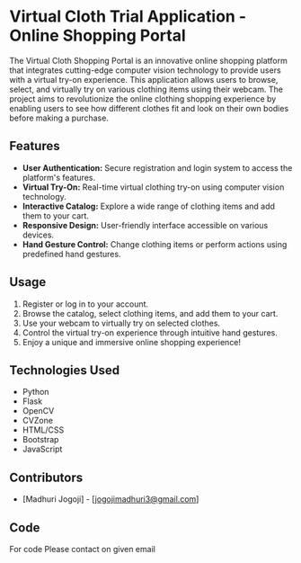 # Virtual Cloth Trial Application -Online Shopping Portal

The Virtual Cloth Shopping Portal is an innovative online shopping platform that integrates cutting-edge computer vision technology to provide users with a virtual try-on experience. This application allows users to browse, select, and virtually try on various clothing items using their webcam. The project aims to revolutionize the online clothing shopping experience by enabling users to see how different clothes fit and look on their own bodies before making a purchase.

## Features

- **User Authentication:** Secure registration and login system to access the platform's features.
- **Virtual Try-On:** Real-time virtual clothing try-on using computer vision technology.
- **Interactive Catalog:** Explore a wide range of clothing items and add them to your cart.
- **Responsive Design:** User-friendly interface accessible on various devices.
- **Hand Gesture Control:** Change clothing items or perform actions using predefined hand gestures.





## Usage

1. Register or log in to your account.
2. Browse the catalog, select clothing items, and add them to your cart.
3. Use your webcam to virtually try on selected clothes.
4. Control the virtual try-on experience through intuitive hand gestures.
5. Enjoy a unique and immersive online shopping experience!

## Technologies Used

- Python
- Flask
- OpenCV
- CVZone
- HTML/CSS
- Bootstrap
- JavaScript

## Contributors

- [Madhuri Jogoji] - [jogojimadhuri3@gmail.com]

## Code
For code Please contact on given email
